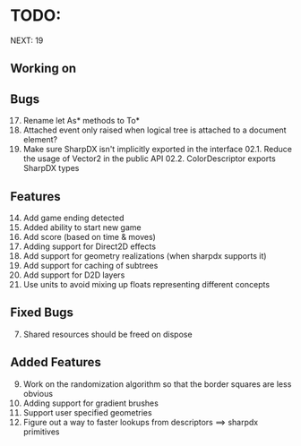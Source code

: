 ﻿TODO:
=====

NEXT: 19

Working on
----------

Bugs
----
17. Rename let As* methods to To*
01. Attached event only raised when logical tree is attached to a document element?
02. Make sure SharpDX isn't implicitly exported in the interface
02.1. Reduce the usage of Vector2 in the public API
02.2. ColorDescriptor exports SharpDX types


Features
--------
14. Add game ending detected
15. Added ability to start new game
16. Add score (based on time & moves)
12. Adding support for Direct2D effects
04. Add support for geometry realizations (when sharpdx supports it)
05. Add support for caching of subtrees
18. Add support for D2D layers
06. Use units to avoid mixing up floats representing different concepts


Fixed Bugs
----------
07. Shared resources should be freed on dispose

Added Features
--------------
09. Work on the randomization algorithm so that the border squares are less obvious
11. Adding support for gradient brushes
10. Support user specified geometries
03. Figure out a way to faster lookups from descriptors ==> sharpdx primitives
